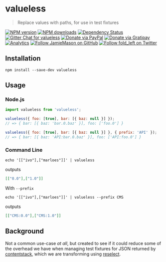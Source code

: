 # valueless

> Replace values with paths, for use in test fixtures

[![NPM version](http://img.shields.io/npm/v/valueless.svg?style=flat-square)](https://www.npmjs.com/package/valueless)
[![NPM downloads](http://img.shields.io/npm/dm/valueless.svg?style=flat-square)](https://www.npmjs.com/package/valueless)
[![Dependency Status](http://img.shields.io/david/JamieMason/valueless.svg?style=flat-square)](https://david-dm.org/JamieMason/valueless)
[![Gitter Chat for valueless](https://badges.gitter.im/Join%20Chat.svg)](https://gitter.im/JamieMason/valueless)
[![Donate via PayPal](https://img.shields.io/badge/donate-paypal-blue.svg)](https://www.paypal.me/foldleft)
[![Donate via Gratipay](https://img.shields.io/gratipay/user/JamieMason.svg)](https://gratipay.com/~JamieMason/)
[![Analytics](https://ga-beacon.appspot.com/UA-45466560-5/valueless?flat&useReferer)](https://github.com/igrigorik/ga-beacon)
[![Follow JamieMason on GitHub](https://img.shields.io/github/followers/JamieMason.svg?style=social&label=Follow)](https://github.com/JamieMason)
[![Follow fold_left on Twitter](https://img.shields.io/twitter/follow/fold_left.svg?style=social&label=Follow)](https://twitter.com/fold_left)

## Installation

```
npm install --save-dev valueless
```

## Usage

### Node.js

```js
import valueless from 'valueless';

valueless({ foo: [true], bar: [{ baz: null }] });
// => { bar: [{ baz: 'bar.0.baz' }], foo: ['foo.0'] }

valueless({ foo: [true], bar: [{ baz: null }] }, { prefix: 'API' });
// => { bar: [{ baz: 'API:bar.0.baz' }], foo: ['API:foo.0'] }
```

### Command Line

```
echo '[["ivo"],["marloes"]]' | valueless
```

outputs

```json
[["0.0"],["1.0"]]
```

With `--prefix`

```
echo '[["ivo"],["marloes"]]' | valueless --prefix CMS
```

outputs

```json
[["CMS:0.0"],["CMS:1.0"]]
```

## Background

Not a common use-case _at all_, but created to see if it could reduce some of the overhead we have
when managing test fixtures for JSON returned by [contentstack](https://contentstack.built.io),
which we are transforming using [reselect](https://github.com/reactjs/reselect).
